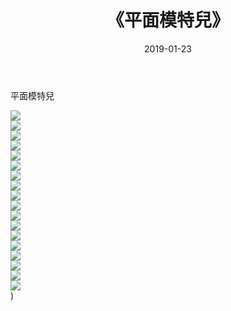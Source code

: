 ﻿---
layout: post
title:  《平面模特兒》
date:   2019-01-23
img: http://img.660000.xyz/Sharelink/唯美/2019/平面模特兒/000.jpg
categories: [美女, 清纯, 唯美]
---

平面模特兒

  ![](http://img.660000.xyz/Sharelink/唯美/2019/平面模特兒/001.jpg) <br> ![](http://img.660000.xyz/Sharelink/唯美/2019/平面模特兒/002.jpg) <br> ![](http://img.660000.xyz/Sharelink/唯美/2019/平面模特兒/003.jpg) <br> ![](http://img.660000.xyz/Sharelink/唯美/2019/平面模特兒/004.jpg) <br> ![](http://img.660000.xyz/Sharelink/唯美/2019/平面模特兒/005.jpg) <br> ![](http://img.660000.xyz/Sharelink/唯美/2019/平面模特兒/006.jpg) <br> ![](http://img.660000.xyz/Sharelink/唯美/2019/平面模特兒/007.jpg) <br> ![](http://img.660000.xyz/Sharelink/唯美/2019/平面模特兒/008.jpg) <br> ![](http://img.660000.xyz/Sharelink/唯美/2019/平面模特兒/009.jpg) <br> ![](http://img.660000.xyz/Sharelink/唯美/2019/平面模特兒/010.jpg) <br> ![](http://img.660000.xyz/Sharelink/唯美/2019/平面模特兒/011.jpg) <br> ![](http://img.660000.xyz/Sharelink/唯美/2019/平面模特兒/012.jpg) <br> ![](http://img.660000.xyz/Sharelink/唯美/2019/平面模特兒/013.jpg) <br> ![](http://img.660000.xyz/Sharelink/唯美/2019/平面模特兒/014.jpg) <br> ![](http://img.660000.xyz/Sharelink/唯美/2019/平面模特兒/015.jpg) <br> ![](http://img.660000.xyz/Sharelink/唯美/2019/平面模特兒/016.jpg) <br> ![](http://img.660000.xyz/Sharelink/唯美/2019/平面模特兒/017.jpg) <br> ![](http://img.660000.xyz/Sharelink/唯美/2019/平面模特兒/018.jpg) <br>) <br>